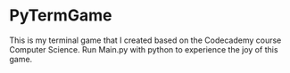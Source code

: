 # PyTermGame
This is my terminal game that I created based on the Codecademy course Computer Science.
Run Main.py with python to experience the joy of this game.
